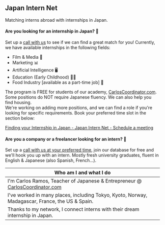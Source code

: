 ## Japan Intern Net
Matching interns abroad with internships in Japan.

#### Are you looking for an internship in Japan? 🗾
Set up a [call with us](https://zcal.co/carloscoordinator/internship) to see if we can find a great match for you!
Currently, we have available internships in the following fields:
* Film & Media &#127909; 
* Marketing &#128202;
* Artificial Intelligence &#128421;&#65039;
* Education (Early Childhood) 🧑‍🏫
* Food Industry [available as a part-time job] 🍜 

The program is FREE for students of our academy, [CarlosCoordinator.com](url).
Some positions do NOT require Japanese fluency. We can also help you find housing.<br>
We're working on adding more positions, and we can find a role if you're looking for specific requirements. Book your preferred time slot in the section below:
<script type="text/javascript" async src="https://static.zcal.co/embed/v1/embed.js"></script>
<div class="zcal-inline-widget"><a href="https://zcal.co/i/yzDmxnXz">Finding your Internship in Japan - Japan Intern Net - Schedule a meeting</a></div>

#### Are you a company or a freelancer looking for an intern? 💼
Set up a [call with us at your preferred time](https://zcal.co/carloscoordinator/findingyourintern), join our database for free and we'll hook you up with an intern.
Mostly fresh university graduates, fluent in English & Japanese (also Spanish, French...).


| **Who am I and what I do** |
| -------------------------- |
| I'm Carlos Ramos, Teacher of Japanese & Entrepreneur @ [CarlosCoordinator.com](url) |
| I've worked in many places, including Tokyo, Kyoto, Norway, Madagascar, France, the US & Spain. |
| Thanks to my network, I connect interns with their dream internship in Japan. |

